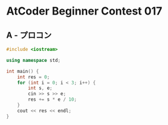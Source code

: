 # AtCoder Beginner Contest 017
## A - プロコン
```cpp
#include <iostream>

using namespace std;

int main() {
    int res = 0;
    for (int i = 0; i < 3; i++) {
        int s, e;
        cin >> s >> e;
        res += s * e / 10;
    }
    cout << res << endl;
}
```
